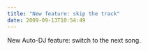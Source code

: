 ```yaml
---
title: "New feature: skip the track"
date: 2009-09-13T10:54:49
---
```


New Auto-DJ feature: switch to the next song.